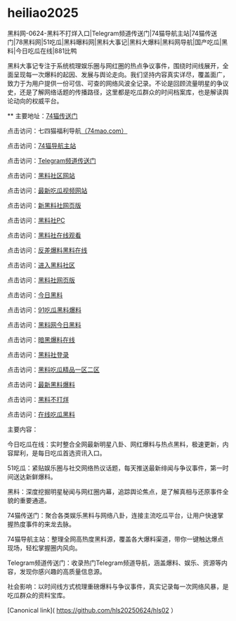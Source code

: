# heiliao2025
黑料网-0624-黑料不打烊入口|Telegram频道传送门|74猫导航主站|74猫传送门|78黑料网|51吃瓜|黑料曝料网|黑料大事记|黑料大爆料|黑料网导航|国产吃瓜|黑料|今日吃瓜在线|881比鸭

黑料大事记专注于系统梳理娱乐圈与网红圈的热点争议事件，围绕时间线展开，全面呈现每一次爆料的起因、发展与舆论走向。我们坚持内容真实详尽，覆盖面广，致力于为用户提供一份可信、可查的网络风波全记录。不论是回顾流量明星的争议史，还是了解网络话题的传播路径，这里都是吃瓜群众的时间档案库，也是解读舆论动向的权威平台。

** 主要地址：<a href="https://74mao.com/">74猫传送门</a>

点击访问：七四猫福利导航<a href="https://74mao.com/">（74mao.com）</a>

点击访问：<a href="https://74mao.com/">74猫导航主站</a>

点击访问：<a href="https://74mao.com/">Telegram频道传送门</a>

点击访问：<a href="https://hls-03.pages.dev/">黑料社区网站</a>

点击访问：<a href="https://hls-05.pages.dev/">最新吃瓜视频网站</a>

点击访问：<a href="https://hls-07.pages.dev/">新黑料社网页版</a>

点击访问：<a href="https://hls-04.pages.dev/">黑料社PC</a>

点击访问：<a href="https://hls-13.pages.dev/">黑料社在线观看</a>

点击访问：<a href="https://hls-08.pages.dev/">反差爆料黑料在线</a>

点击访问：<a href="https://hls-06.pages.dev/">进入黑料社区</a>

点击访问：<a href="https://hls-07.pages.dev/">黑料社网页版</a>

点击访问：<a href="https://hls-12.pages.dev/">今日黑料</a>

点击访问：<a href="https://hls-25.pages.dev/">91吃瓜黑料爆料</a>

点击访问：<a href="https://hls-14.pages.dev/">黑料网今日黑料</a>

点击访问：<a href="https://hls-32.pages.dev/">暗黑爆料在线</a>

点击访问：<a href="https://hls-11.pages.dev/">黑料社登录</a>

点击访问：<a href="https://hls-18.pages.dev/">黑料吃瓜精品一区二区</a>

点击访问：<a href="https://hls-15.pages.dev/">最新黑料爆料</a>

点击访问：<a href="https://hls-10.pages.dev/">黑料不打烊</a>

点击访问：<a href="https://hls-09.pages.dev/">在线吃瓜黑料</a>

主要内容：

今日吃瓜在线：实时整合全网最新明星八卦、网红爆料与热点黑料，极速更新，内容犀利，是每日吃瓜首选资讯入口。

51吃瓜：紧贴娱乐圈与社交网络热议话题，每天推送最新绯闻与争议事件，第一时间送达新鲜爆料。

黑料：深度挖掘明星秘闻与网红圈内幕，追踪舆论焦点，是了解真相与还原事件全貌的重要通道。

74猫传送门：聚合各类娱乐黑料与网络八卦，连接主流吃瓜平台，让用户快速掌握热度事件的来龙去脉。

74猫导航主站：整理全网高热度黑料源，覆盖各大爆料渠道，带你一键触达爆点现场，轻松掌握圈内风向。

Telegram频道传送门：收录热门Telegram频道导航，涵盖爆料、娱乐、资源等内容，发现你感兴趣的高质量信息源。

社会影响：以时间线方式梳理重磅爆料与争议事件，真实记录每一次网络风暴，是吃瓜群众的资料宝库。

[Canonical link]( https://github.com/hls20250624/hls02 ）
